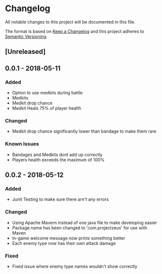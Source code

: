 # Changelog
All notable changes to this project will be documented in this file.

The format is based on [Keep a Changelog](http://keepachangelog.com/en/1.0.0/)
and this project adheres to [Semantic Versioning](http://semver.org/spec/v2.0.0.html).

## [Unreleased]

## 0.0.1 - 2018-05-11
### Added
- Option to use medkits during battle
- Medkits
- Medkit drop chance
- Medkit Heals 75% of player health

### Changed
- Medkit drop chance significantly lower than bandage
to make them rare

### Known Issues
- Bandages and Medkits dont add up correctly
- Players health exceeds the maximum of 100%

## 0.0.2 - 2018-05-12
### Added
- Junit Testing to make sure there arn't any errors

### Changed
- Using Apache Mavern instead of one java file to make developing easier
- Package name has been changed to 'com.projectzeus' for use with Maven
- In-game welcome message now prints something better
- Each enemy type now has their own attack damage

### Fixed
- Fixed issue where enemy type names wouldn't show correctly

